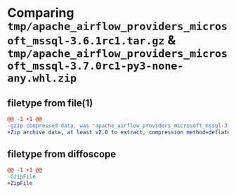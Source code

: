 # Comparing `tmp/apache_airflow_providers_microsoft_mssql-3.6.1rc1.tar.gz` & `tmp/apache_airflow_providers_microsoft_mssql-3.7.0rc1-py3-none-any.whl.zip`

## filetype from file(1)

```diff
@@ -1 +1 @@
-gzip compressed data, was "apache_airflow_providers_microsoft_mssql-3.6.1rc1.tar", last modified: Sun Feb 11 07:27:02 2024, max compression
+Zip archive data, at least v2.0 to extract, compression method=deflate
```

## filetype from diffoscope

```diff
@@ -1 +1 @@
-GzipFile
+ZipFile
```

